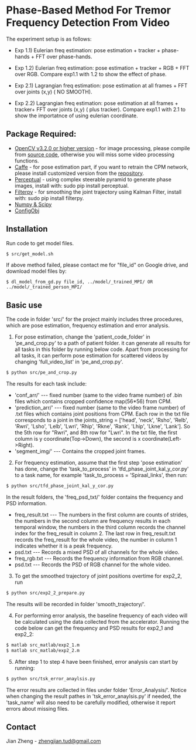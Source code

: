 # Phase-Based Method For Tremor Frequency Detection From Video
The experiment setup is as follows:
* Exp 1.1) Eulerian freq estimation: pose estimation + tracker + phase-hands + FFT over phase-hands.
* Exp 1.2) Eulerian freq estimation: pose estimation + tracker + RGB + FFT over RGB.
Compare exp1.1 with 1.2 to show the effect of phase.

* Exp 2.1) Lagrangian freq estimation: pose estimation at all frames + FFT over joints (x,y) ( NO SMOOTH).
* Exp 2.2) Lagrangian freq estimation: pose estimation at all frames + tracker+ FFT over joints (x,y) ( plus tracker).
Compare exp1.1 with 2.1 to show the importatnce of using eulerian coordinate.
## Package Required: 
* [OpenCV v3.2.0 or higher version](http://opencv.org/releases.html) - for image processing, please compile from [source code](https://github.com/opencv/opencv), otherwise you will miss some video processing functions. 
* [Caffe](http://caffe.berkeleyvision.org/installation.html) - for pose estimation part, if you want to retrain the CPM network, please install customized version from the [repository](https://github.com/shihenw/convolutional-pose-machines-release).
* [Perceptual](https://github.com/andreydung/Steerable-filter) - using complex steerable pyramid to generate phase images, install with: sudo pip install perceptual.
* [Filterpy](https://github.com/rlabbe/filterpy) - for smoothing the joint trajectory using Kalman Filter, install with: sudo pip install filterpy.
* [Numpy & Scipy](https://www.scipy.org)
* [ConfigObj]() 

## Installation
Run code to get model files.
```sh
$ src/get_model.sh
```
If above method failed, please contact me for "file_id" on Google drive, and download model files by:
```
$ dl_model_from_gd.py file_id, ../model/_trained_MPI/ OR ../model/_trained_person_MPI/
```

## Basic use
The code in folder 'src/' for the project mainly includes three procedures, which are pose estimation, frequency estimation and error analysis.
1. For pose estimation, change the 'patient_code_folder' in 'pe_and_crop.py' to a path of patient folder. it can generate all results for all tasks in this folder by running below code. Apart from processing for all tasks, it can perform pose estimation for scattered videos by changing 'full_video_list' in 'pe_and_crop.py'.
```sh
$ python src/pe_and_crop.py
```
The results for each task include:
* 'conf_arr/' --- fixed number (same to the video frame number) of .bin files which contains cropped confidence map(56*56) from CPM.
* 'prediction_arr/' --- fixed number (same to the video frame number) of .txt files which contains joint positions from CPM. 
Each row in the txt file corresponds to a joint in the joints_string = ['head', 'neck', 'Rsho', 'Relb', 'Rwri', 'Lsho', 'Lelb', 'Lwri', 'Rhip', 'Rkne', 'Rank', 'Lhip', 'Lkne', 'Lank']. So the 5th row for "Rwri", and 8th row for "Lwri".
In the txt file, the first column is y coordinate(Top->Down), the second is x coordinate(Left->Right).
* 'segment_img/' --- Contains the cropped joint frames.
2. For frequency estimation, assume that the first step 'pose estimation' has done, change the 'task_to_process' in 'tfd_phase_joint_kal_y_cor.py' to a task name, for example 'task_to_process = 'Spiraal_links', then run:
```sh
$ python src/tfd_phase_joint_kal_y_cor.py
```
In the result folders, the 'freq_psd_txt/' folder contains the frequency and PSD information.
* freq_result.txt --- The numbers in the first column are counts of strides, the numbers in the second column are frequency results in each temporal window, the numbers in the third column records the channel index for the freq_result in column 2.
The last row in freq_result.txt records the freq_result for the whole video, the number in column 1 indicates whether it is a peak frequency.
* psd.txt --- Records a mixed PSD of all channels for the whole video.
* freq_rgb.txt --- Records the frequency information from RGB channel.
* psd.txt --- Records the PSD of RGB channel for the whole video.

3. To get the smoothed trajectory of joint positions overtime for exp2_2, run 
```sh
$ python src/exp2_2_prepare.py
```
The results will be recorded in folder 'smooth_trajectory/'.

4. For performing error analysis, the baseline frequency of each video will be calculated using the data collected from the accelerator. Running the code below can get the frequency and PSD results for exp2_1 and exp2_2:
```sh
$ matlab src_matlab/exp2_1.m
$ matlab src_matlab/exp2_2.m
```
5. After step 1 to step 4 have been finished, error analysis can start by running:
```sh
$ python src/tsk_error_anaylsis.py
```
The error results are collected in files under folder 'Error_Analysis/'.
Notice when changing the result pathes in 'tsk_error_anaylsis.py' if needed, the 'task_name' will also need to be carefully modified, otherwise it report errors about missing files.


## Contact
Jian Zheng - zhengjian.tud@gmail.com
